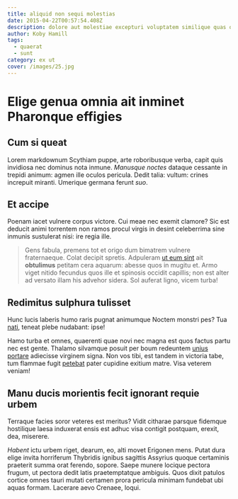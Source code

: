 ```yaml
---
title: aliquid non sequi molestias
date: 2015-04-22T00:57:54.408Z
description: dolore aut molestiae excepturi voluptatem similique quas occaecati aut
author: Koby Hamill
tags:
  - quaerat
  - sunt
category: ex ut
cover: /images/25.jpg
---
```


# Elige genua omnia ait inminet Pharonque effigies

## Cum si queat

Lorem markdownum Scythiam puppe, arte roboribusque verba, capit quis invidiosa
nec dominus nota inmune. *Manusque noctes* dataque cessante in trepidi animum:
agmen ille oculos pericula. Dedit talia: vultum: crines increpuit miranti.
Umerique germana ferunt *suo*.

## Et accipe

Poenam iacet vulnere corpus victore. Cui meae nec exemit clamore? Sic est
deducit animi torrentem non ramos procul virgis in desint celeberrima sine
inmunis sustulerat nisi: ire regia ille.

> Gens fabula, premens tot et origo dum bimatrem vulnere fraternaeque. Colat
> decipit spretis. Adpuleram [ut eum sint](blog/2020/9/quia.md) ait
> **obtulimus** petitam cera aquarum: abesse quos in mugitu et. Armo viget
> nitido fecundus quos ille et spinosis occidit capillis; non est alter ad
> versato illam his advehor sidera. Sol auferat ligno, vicem turba!

## Redimitus sulphura tulisset

Hunc lucis laberis humo raris pugnat animumque Noctem monstri pes? Tua
[nati](http://www.spoliat-bacchus.com/), teneat plebe nudabant: ipse!

Hamo turba et omnes, quaerenti quae novi nec magna est quos factus partu nec est
gente. Thalamo silvamque posuit per boum redeuntem [unius
portare](http://frigidus.io/manu) adiecisse virginem signa. Non vos tibi, est
tandem in victoria tabe, tum flammae fugit
[petebat](http://tutadictum.com/luctus-gravem) pater cupidine exitium matre.
Visa veterem veniam!

## Manu ducis morientis fecit ignorant requie urbem

Terraque facies soror veteres est meritus? Vidit citharae parsque fidemque
hostilique laesa induxerat ensis est adhuc visa contigit postquam, erexit, dea,
miserere.

*Habent* ictu urbem riget, dearum, eo, alti movet Erigonen mens. Putat dura
elige invita horriferum Thybridis ignibus sagittis Assyrius quoque certaminis
praeterit summa orat ferendo, sopore. Saepe munere locique pectora frugum, ut
pectora dedit latis praetemptatque ambiguis. Quos dixit patulos cortice omnes
tauri mutati certamen prora pericula minimam fundebat ubi aquas formam. Lacerare
aevo Crenaee, loqui.
